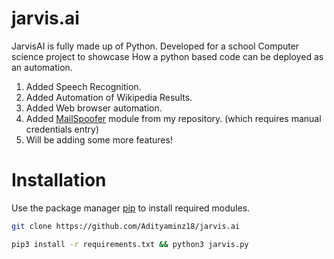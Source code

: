 # jarvis.ai

JarvisAI is fully made up of Python. Developed for a school Computer science project to showcase How a python based code can be deployed as an automation. 

1. Added Speech Recognition.
2. Added Automation of Wikipedia Results.
3. Added Web browser automation.
4. Added [MailSpoofer](https://mailspoofer.administration.ga/) module from my repository. (which requires manual credentials entry)
5. Will be adding some more features! 
# Installation

Use the package manager [pip](https://pip.pypa.io/en/stable/) to install required modules.

```bash
git clone https://github.com/Adityaminz18/jarvis.ai 
```

```bash
pip3 install -r requirements.txt && python3 jarvis.py
```
